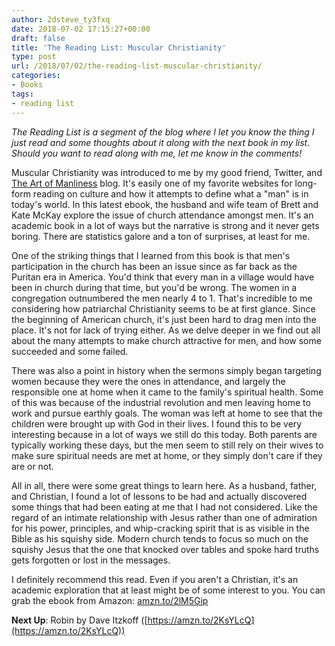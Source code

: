 ```yaml
---
author: 2dsteve_ty3fxq
date: 2018-07-02 17:15:27+00:00
draft: false
title: 'The Reading List: Muscular Christianity'
type: post
url: /2018/07/02/the-reading-list-muscular-christianity/
categories:
- Books
tags:
- reading list
---
```


_The Reading List is a segment of the blog where I let you know the thing I just read and some thoughts about it along with the next book in my list. Should you want to read along with me, let me know in the comments!_

Muscular Christianity was introduced to me by my good friend, Twitter, and [The Art of Manliness](https://www.artofmanliness.com) blog. It's easily one of my favorite websites for long-form reading on culture and how it attempts to define what a "man" is in today's world. In this latest ebook, the husband and wife team of Brett and Kate McKay explore the issue of church attendance amongst men. It's an academic book in a lot of ways but the narrative is strong and it never gets boring. There are statistics galore and a ton of surprises, at least for me.

One of the striking things that I learned from this book is that men's participation in the church has been an issue since as far back as the Puritan era in America. You'd think that every man in a village would have been in church during that time, but you'd be wrong. The women in a congregation outnumbered the men nearly 4 to 1. That's incredible to me considering how patriarchal Christianity seems to be at first glance. Since the beginning of American church, it's just been hard to drag men into the place. It's not for lack of trying either. As we delve deeper in we find out all about the many attempts to make church attractive for men, and how some succeeded and some failed.

There was also a point in history when the sermons simply began targeting women because they were the ones in attendance, and largely the responsible one at home when it came to the family's spiritual health. Some of this was because of the industrial revolution and men leaving home to work and pursue earthly goals. The woman was left at home to see that the children were brought up with God in their lives. I found this to be very interesting because in a lot of ways we still do this today. Both parents are typically working these days, but the men seem to still rely on their wives to make sure spiritual needs are met at home, or they simply don't care if they are or not.

All in all, there were some great things to learn here. As a husband, father, and Christian, I found a lot of lessons to be had and actually discovered some things that had been eating at me that I had not considered. Like the regard of an intimate relationship with Jesus rather than one of admiration for his power, principles, and whip-cracking spirit that is as visible in the Bible as his squishy side. Modern church tends to focus so much on the squishy Jesus that the one that knocked over tables and spoke hard truths gets forgotten or lost in the messages.

I definitely recommend this read. Even if you aren't a Christian, it's an academic exploration that at least might be of some interest to you. You can grab the ebook from Amazon: [amzn.to/2lM5Gip](https://t.co/oipA4TxhSf)

**Next Up**: Robin by Dave Itzkoff ([https://amzn.to/2KsYLcQ](https://amzn.to/2KsYLcQ))
